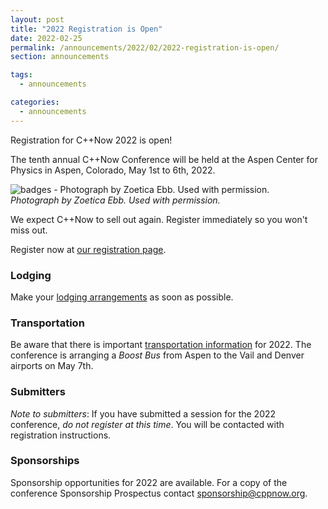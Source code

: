 ```yaml
---
layout: post
title: "2022 Registration is Open"
date: 2022-02-25
permalink: /announcements/2022/02/2022-registration-is-open/
section: announcements

tags:
  - announcements

categories:
  - announcements
---
```


Registration for C++Now 2022 is open!

The tenth annual C++Now Conference will be held at the Aspen Center for Physics in Aspen, Colorado, May 1st to 6th, 2022.

![badges - Photograph by Zoetica Ebb. Used with permission.](/assets/img/posts/2018/badges.jpg "badges - Photograph by Zoetica Ebb. Used with permission.")
<br>
*Photograph by Zoetica Ebb. Used with permission.*

We expect C++Now to sell out again. Register immediately so you won't miss out.

Register now at [our registration page](/registration/).

### Lodging

Make your [lodging arrangements](/location/lodging/) as soon as possible.

### Transportation

Be aware that there is important [transportation information](/location/transportation/) for 2022. The conference is arranging a *Boost Bus* from Aspen to the Vail and Denver airports on May 7th.

### Submitters

*Note to submitters*: If you have submitted a session for the 2022 conference, *do not register at this time*. You will be contacted with registration instructions.

### Sponsorships

Sponsorship opportunities for 2022 are available. For a copy of the conference Sponsorship Prospectus contact [sponsorship@cppnow.org](mailto:sponsorship@cppnow.org).
